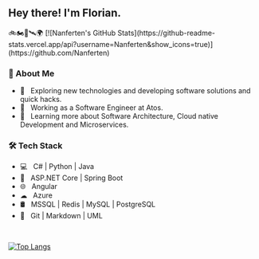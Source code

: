 <h2> Hey there! I'm Florian.</h2>
🚲🏍🚀🛰🌍
[![Nanferten's GitHub Stats](https://github-readme-stats.vercel.app/api?username=Nanferten&show_icons=true)](https://github.com/Nanferten)

<h3> 🤖 About Me </h3>

- 🤔 &nbsp; Exploring new technologies and developing software solutions and quick hacks.
- 💼 &nbsp; Working as a Software Engineer at Atos.
- 🌱 &nbsp; Learning more about Software Architecture, Cloud native Development and Microservices.

<h3>🛠 Tech Stack</h3>

- 💻 &nbsp; C# | Python | Java
- 📒 &nbsp; ASP.NET Core | Spring Boot
- 🌐 &nbsp; Angular
- ☁ &nbsp; Azure
- 🛢 &nbsp; MSSQL | Redis | MySQL | PostgreSQL
- 🔧 &nbsp; Git | Markdown | UML

<br/>


[![Top Langs](https://github-readme-stats.vercel.app/api/top-langs/?username=Nanferten&layout=compact)](https://github.com/Nanferten)
